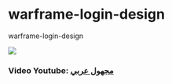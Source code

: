 # warframe-login-design
warframe-login-design


![](warframelogin.gif)


### Video Youtube: [مجهول عربي](https://youtu.be/0ZmFeDzcXD4) <br>
